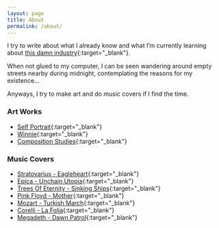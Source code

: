 ```yaml
---
layout: page
title: About
permalink: /about/
---
```


I try to write about what I already know and what I’m currently learning about [this damn industry](https://code.tutsplus.com/articles/this-damn-industry--net-17054){:target="_blank"}.

When not glued to my computer, I can be seen wandering around empty streets nearby during midnight, contemplating the reasons for my existence...

Anyways, I try to make art and do music covers if I find the time.

### Art Works

+ [Self Portrait](https://raw.githubusercontent.com/kennyalmendral/artworks/master/self-portrait.png){:target="_blank"}
+ [Winnie](https://raw.githubusercontent.com/kennyalmendral/artworks/master/winnie.png){:target="_blank"}
+ [Composition Studies](https://raw.githubusercontent.com/kennyalmendral/artworks/master/composition-studies.png){:target="_blank"}

### Music Covers

+ [Stratovarius - Eagleheart](https://www.youtube.com/watch?v=guJcWXVhs9Q){:target="_blank"}
+ [Epica - Unchain Utopia](https://www.youtube.com/watch?v=p_0UvPIM6Cg){:target="_blank"}
+ [Trees Of Eternity - Sinking Ships](https://www.youtube.com/watch?v=W1Jm1bnm914){:target="_blank"}
+ [Pink Floyd - Mother](https://www.youtube.com/watch?v=NuAA-YkpvWA){:target="_blank"}
+ [Mozart - Turkish March](https://www.youtube.com/watch?v=DAvRJyLQ__s){:target="_blank"}
+ [Corelli - La Folia](https://www.youtube.com/watch?v=ACbEEgqWu0Q){:target="_blank"}
+ [Megadeth - Dawn Patrol](https://www.youtube.com/watch?v=9u2-IFo9FlA){:target="_blank"}
